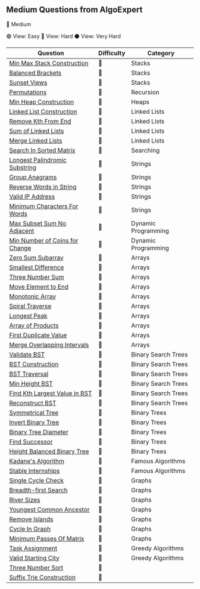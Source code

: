 ## Medium Questions from AlgoExpert
🔵 Medium


🟢 View: Easy
🔴 View: Hard
⚫ View: Very Hard

| Question                                                                                          | Difficulty | Category             |
| ------------------------------------------------------------------------------------------------- | ---------- | ----------------------  |
| [Min Max Stack Construction](/AlgoExpert/Min%20Max%20Stack%20Construction.py)                                       | 🔵         | Stacks                  |
| [Balanced Brackets](/AlgoExpert/Medium%20Problems/Balanced%20Brackets.py)                                           | 🔵         | Stacks                  |
| [Sunset Views](/AlgoExpert/Medium%20Problems/Sunset%20Views.py)                                                     | 🔵         | Stacks                  |
| [Permutations](/AlgoExpert/Medium%20Problems/Permutations.py)                                                       | 🔵         | Recursion               |
| [Min Heap Construction](/AlgoExpert/Medium%20Problems/Min%20Heap%20Construction.py)                                 | 🔵         | Heaps                   |
| [Linked List Construction](/AlgoExpert/Medium%20Problems/Linked%20List%20Construction.py)                           | 🔵         | Linked Lists            |
| [Remove Kth From End](/AlgoExpert/Medium%20Problems/Remove%20Kth%20Node%20From%20End.py)                            | 🔵         | Linked Lists            |
| [Sum of Linked Lists](/AlgoExpert/Medium%20Problems/Sum%20of%20Linked%20Lists.py)                                   | 🔵         | Linked Lists            |
| [Merge Linked Lists](/AlgoExpert/Medium%20Problems/Merge%20Linked%20Lists.py)                                       | 🔵         | Linked Lists            |
| [Search In Sorted Matrix](/AlgoExpert/Medium%20Problems/Search%20In%20Sorted%20Matrix.py)                           | 🔵         | Searching               |
| [Longest Palindromic Substring](/AlgoExpert/Medium%20Problems/Longest%20Palindromic%20Substring.py)                 | 🔵         | Strings                 |
| [Group Anagrams](/AlgoExpert/Medium%20Problems/Group%20Anagrams.py)                                                 | 🔵         | Strings                 |
| [Reverse Words in String](/AlgoExpert/Medium%20Problems/Reverse%20Words%20in%20String.py)                           | 🔵         | Strings                 |
| [Valid IP Address](/AlgoExpert/Medium%20Problems/Valid%20IP%20Address.py)                                           | 🔵         | Strings                 |
| [Minimum Characters For Words](/AlgoExpert/Medium%20Problems/Minimum%20Characters%20For%20Words.py)                 | 🔵         | Strings                 |
| [Max Subset Sum No Adjacent](/AlgoExpert/Medium%20Problems/Max%20Subset%20Sum%20No%20Adjacent.py)                   | 🔵         | Dynamic Programming     |
| [Min Number of Coins for Change](/AlgoExpert/Medium%20Problems/Min%20Number%20of%20Coins%20for%20Change.py)         | 🔵         | Dynamic Programming     |
| [Zero Sum Subarray](/AlgoExpert/Medium%20Problems/Zero%20Sum%20Subarray.py)                                         | 🔵         | Arrays                  |
| [Smallest Difference](/AlgoExpert/Medium%20Problems/Smallest%20Difference.py)                                       | 🔵         | Arrays                  |
| [Three Number Sum](/AlgoExpert/Medium%20Problems/Three%20Number%20Sum.py)                                           | 🔵         | Arrays                  |
| [Move Element to End](/AlgoExpert/Medium%20Problems/Move%20Element%20To%20End.py)                                   | 🔵         | Arrays                  |
| [Monotonic Array](/AlgoExpert/Medium%20Problems/Monotonic%20Array.py)                                               | 🔵         | Arrays                  |
| [Spiral Traverse](/AlgoExpert/Medium%20Problems/Spiral%20Traverse.py)                                               | 🔵         | Arrays                  |
| [Longest Peak](/AlgoExpert/Medium%20Problems/Longest%20Peak.py)                                                     | 🔵         | Arrays                  |
| [Array of Products](/AlgoExpert/Medium%20Problems/Array%20Of%20Products.py )                                        | 🔵         | Arrays                  |
| [First Duplicate Value](/AlgoExpert/Medium%20Problems/First%20Duplicate%20Value.py)                                 | 🔵         | Arrays                  |
| [Merge Overlapping Intervals](/AlgoExpert/Medium%20Problems/Merge%20Overlapping%20Intervals.py)                     | 🔵         | Arrays                  |
| [Validate BST](/AlgoExpert/Medium%20Problems/Validate%20BST.py)                                                     | 🔵         | Binary Search Trees     |
| [BST Construction](/AlgoExpert/Medium%20Problems/BST%20Construction.py)                                             | 🔵         | Binary Search Trees     |
| [BST Traversal](/AlgoExpert/Medium%20Problems/BST%20Traversal.py)                                                   | 🔵         | Binary Search Trees     |
| [Min Height BST](/AlgoExpert/Medium%20Problems/Min%20Height%20BST.py)                                               | 🔵         | Binary Search Trees     |
| [Find Kth Largest Value in BST](/AlgoExpert/Medium%20Problems/Find%20Kth%20Largest%20Value%20in%20BST.py)           | 🔵         | Binary Search Trees     |
| [Reconstruct BST](/AlgoExpert/Medium%20Problems/Reconstruct%20BST.py)                                               | 🔵         | Binary Search Trees     |
| [Symmetrical Tree](/AlgoExpert/Medium%20Problems/Symmetrical%20Tree.py)                                             | 🔵         | Binary Trees            |
| [Invert Binary Tree](/AlgoExpert/Medium%20Problems/Invert%20Binary%20Tree.py)                                       | 🔵         | Binary Trees            |
| [Binary Tree Diameter](/AlgoExpert/Medium%20Problems/Binary%20Tree%20Diameter.py)                                   | 🔵         | Binary Trees            |
| [Find Successor](/AlgoExpert/Medium%20Problems/Find%20Successor.py)                                                 | 🔵         | Binary Trees            |
| [Height Balanced Binary Tree](/AlgoExpert/Medium%20Problems/Height%20Balanced%20Binary%20Tree.py)                   | 🔵         | Binary Trees            |
| [Kadane's Algorithm](/AlgoExpert/Medium%20Problems/Kadane's%20Algorithm.py)                                         | 🔵         | Famous Algorithms       |
| [Stable Internships](/AlgoExpert/Medium%20Problems/Stable%20Internships.py)                                         | 🔵         | Famous Algorithms       |
| [Single Cycle Check](/AlgoExpert/Medium%20Problems/Single%20Cycle%20Check.py)                                       | 🔵         | Graphs                  |
| [Breadth-first Search](/AlgoExpert/Medium%20Problems/Breadth-first%20Search.py)                                     | 🔵         | Graphs                  |
| [River Sizes](/AlgoExpert/Medium%20Problems/River%20Sizes.py)                                                       | 🔵         | Graphs                  |
| [Youngest Common Ancestor](/AlgoExpert/Medium%20Problems/Youngest%20Common%20Ancestor.py)                           | 🔵         | Graphs                  |
| [Remove Islands](/AlgoExpert/Medium%20Problems/Remove%20Islands.py)                                                 | 🔵         | Graphs                  |
| [Cycle In Graph](/AlgoExpert/Medium%20Problems/Cycle%20In%20Graph.py)                                               | 🔵         | Graphs                  |
| [Minimum Passes Of Matrix](/AlgoExpert/Medium%20Problems/Minimum%20Passes%20Of%20Matrix.py)                         | 🔵         | Graphs                  |
| [Task Assignment](/AlgoExpert/Medium%20Problems/Task%20Assignment.py)                                               | 🔵         | Greedy Algorithms       |
| [Valid Starting City](/AlgoExpert/Medium%20Problems/Valid%20Starting%20City.py)                                     | 🔵         | Greedy Algorithms       |
| [Three Number Sort](/AlgoExpert/Medium%20Problems/Three%20Number%20Sort.py)                                         | 🔵         |                         |
| [Suffix Trie Construction](/AlgoExpert/Medium%20Problems/Suffix%20Trie%20Construction.py)                           | 🔵         |                         |